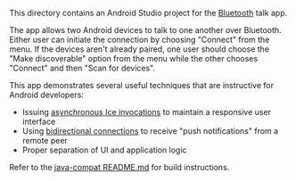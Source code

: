 This directory contains an Android Studio project for the [Bluetooth][1]
talk app.

The app allows two Android devices to talk to one another over Bluetooth.
Either user can initiate the connection by choosing "Connect" from the
menu. If the devices aren't already paired, one user should choose the
"Make discoverable" option from the menu while the other chooses "Connect"
and then "Scan for devices".

This app demonstrates several useful techniques that are instructive for
Android developers:

 * Issuing [asynchronous Ice invocations][2] to maintain a responsive user
   interface
 * Using [bidirectional connections][3] to receive "push notifications" from
   a remote peer
 * Proper separation of UI and application logic

Refer to the [java-compat README.md](../../README.md) for build instructions.

[1]: https://doc.zeroc.com/display/Ice38/IceBT
[2]: https://doc.zeroc.com/display/Ice38/Asynchronous+Method+Invocation+%28AMI%29+in+Java+Compat
[3]: https://doc.zeroc.com/ice/3.7/client-server-features/connection-management/bidirectional-connections

